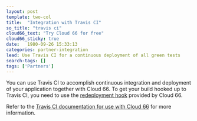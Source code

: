 ```yaml
---
layout: post
template: two-col
title:  "Integration with Travis CI"
so_title: "travis ci"
cloud66_text: "Try Cloud 66 for free"
cloud66_sticky: true
date:   1980-09-26 15:33:13
categories: partner-integration
lead: Use Travis CI for a continuous deployment of all green tests
search-tags: []
tags: ['Partners']
---
```


You can use Travis CI to accomplish continuous integration and deployment of your application together with Cloud 66. To get your build hooked up to Travis CI, you need to use the [redeployment hook](/deployment/redeployment-hooks) provided by Cloud 66.

Refer to the [Travis CI documentation for use with Cloud 66](http://docs.travis-ci.com/user/deployment/cloud66/) for more information.